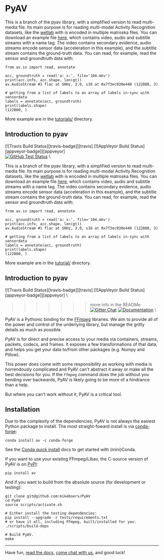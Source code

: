 PyAV
====

This is a branch of the pyav library, with a simplified version to read multi-media file. Its main purpose is for reading multi-modal Activity Recognition datasets, like the [wetlab](http://earth.informatik.uni-freiburg.de/datasets/ubicomp2015) with is encoded in multiple matroska files. You can download an example file [here](http://earth.informatik.uni-freiburg.de/uploads/104.mkv), which contains video, audio and subtitle streams with a name tag. The video contains secondary evidence, audio streams encode sensor data (acceleration in this example), and the subtitle stream contains the ground-truth data. You can read, for example, read the sensor and groundtruth data with:

```
from av.io import read, annotate

acc, groundtruth = read('a: s:', file='104.mkv')
print(acc.info, acc.shape, len(gt))
av.AudioStream #1 flac at 50Hz, 3.0, s16 at 0x7f3ec930e440 (122880, 3)

# getting from a list of labels to an array of labels in-sync with sensordata
labels = annotate(acc, groundtruth)
print(labels.shape)
(122880, )
```

More example are in the [tutorials/](tutorials/) directory.

Introduction to pyav
--------------------

[![Travis Build Status][travis-badge]][travis] [![AppVeyor Build Status][appveyor-badge]][appveyor] \
[![GitHub Test Status][github-tests-badge]][github-tests] \

This is a branch of the pyav library, with a simplified version to read multi-media file. Its main purpose is for reading multi-modal Activity Recognition datasets, like the [wetlab](http://earth.informatik.uni-freiburg.de/datasets/ubicomp2015) with is encoded in multiple matroska files. You can download an example file [here](http://earth.informatik.uni-freiburg.de/uploads/104.mkv), which contains video, audio and subtitle streams with a name tag. The video contains secondary evidence, audio streams encode sensor data (acceleration in this example), and the subtitle stream contains the ground-truth data. You can read, for example, read the sensor and groundtruth data with:

```
from av.io import read, annotate

acc, groundtruth = read('a: s:', file='104.mkv')
print(acc.info, acc.shape, len(gt))
av.AudioStream #1 flac at 50Hz, 3.0, s16 at 0x7f3ec930e440 (122880, 3)

# getting from a list of labels to an array of labels in-sync with sensordata
labels = annotate(acc, groundtruth)
print(labels.shape)
(122880, )
```

More example are in the [tutorial/](tutorial/) directory.

Introduction to pyav
--------------------

[![Travis Build Status][travis-badge]][travis] [![AppVeyor Build Status][appveyor-badge]][appveyor] \
>>>>>>> more info in the READMe
[![Gitter Chat][gitter-badge]][gitter] [![Documentation][docs-badge]][docs] \

PyAV is a Pythonic binding for the [FFmpeg][ffmpeg] libraries. We aim to provide all of the power and control of the underlying library, but manage the gritty details as much as possible.

PyAV is for direct and precise access to your media via containers, streams, packets, codecs, and frames. It exposes a few transformations of that data, and helps you get your data to/from other packages (e.g. Numpy and Pillow).

This power does come with some responsibility as working with media is horrendously complicated and PyAV can't abstract it away or make all the best decisions for you. If the `ffmpeg` command does the job without you bending over backwards, PyAV is likely going to be more of a hindrance than a help.

But where you can't work without it, PyAV is a critical tool.


Installation
------------

Due to the complexity of the dependencies, PyAV is not always the easiest Python package to install. The most straight-foward install is via [conda-forge][conda-forge]:

```
conda install av -c conda-forge
```

See the [Conda quick install][conda-install] docs to get started with (mini)Conda.

If you want to use your existing FFmpeg/Libav, the C-source version of PyAV is on [PyPI][pypi]:

```
pip install av
```

And if you want to build from the absolute source (for development or testing):

```
git clone git@github.com:mikeboers/PyAV
cd PyAV
source scripts/activate.sh

# Either install the testing dependencies:
pip install --upgrade -r tests/requirements.txt
# or have it all, including FFmpeg, built/installed for you:
./scripts/build-deps

# Build PyAV.
make
```

---

Have fun, [read the docs][docs], [come chat with us][gitter], and good luck!



[conda-badge]: https://img.shields.io/conda/vn/conda-forge/av.svg?colorB=CCB39A
[conda]: https://anaconda.org/conda-forge/av
[docs-badge]: https://img.shields.io/badge/docs-on%20mikeboers.com-blue.svg
[docs]: http://docs.mikeboers.com/pyav/develop/
[gitter-badge]: https://img.shields.io/gitter/room/nwjs/nw.js.svg?logo=gitter&colorB=cc2b5e
[gitter]: https://gitter.im/mikeboers/PyAV
[pypi-badge]: https://img.shields.io/pypi/v/av.svg?colorB=CCB39A
[pypi]: https://pypi.org/project/av

[github-tests-badge]: https://github.com/mikeboers/PyAV/workflows/tests/badge.svg
[github-tests]: https://github.com/mikeboers/PyAV/actions?workflow=tests
[github-badge]: https://img.shields.io/badge/dynamic/xml.svg?label=github&url=https%3A%2F%2Fraw.githubusercontent.com%2Fmikeboers%2FPyAV%2Fdevelop%2FVERSION.txt&query=.&colorB=CCB39A&prefix=v
[github]: https://github.com/mikeboers/PyAV

[ffmpeg]: http://ffmpeg.org/
[conda-forge]: https://conda-forge.github.io/
[conda-install]: https://conda.io/docs/install/quick.html

